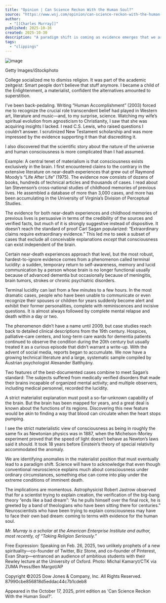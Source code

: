 ```yaml
---
title: "Opinion | Can Science Reckon With the Human Soul?"
source: "https://www.wsj.com/opinion/can-science-reckon-with-the-human-soul-76cdb7b6?gaa_at=eafs&gaa_n=AWEtsqcpG6qK7AFGwfNFzzRNggU68JwcVB8I4i_YVN5qktp2BXyoFyagrVH1JOOeyho=&gaa_ts=6901272a&gaa_sig=R4X9YlncJ5Z1WRMY5lJi22LGeyM8AYLiUZNd_XmCYtpnrIzXmaGmnxLXRKbdhjcbdI2WPXT-xO0PlTlcTbFOVA==&mod=article_inline"
author:
  - "[[Charles Murray]]"
published: 2025-10-16
created: 2025-10-30
description: "A paradigm shift is coming as evidence emerges that we are more than our brains."
tags:
  - "clippings"
---
```

![image](https://opinion-images.wsj.net/im-84591703/?size=1.5)

Getty Images/iStockphoto

College socialized me to dismiss religion. It was part of the academic zeitgeist: Smart people don’t believe that stuff anymore. I became a child of the Enlightenment, a materialist, confident the alternatives amounted to superstition.

I’ve been back-pedaling. Writing “Human Accomplishment” (2003) forced me to recognize the crucial role transcendent belief had played in Western art, literature and music—and, to my surprise, science. Watching my wife’s spiritual evolution from agnosticism to Christianity, I saw that she was acquiring insights I lacked. I read C.S. Lewis, who raised questions I couldn’t answer. I scrutinized New Testament scholarship and was more impressed by the evidence supporting it than that discrediting it.

I also discovered that the scientific story about the nature of the universe and human consciousness is more complicated than I had assumed.

Example: A central tenet of materialism is that consciousness exists exclusively in the brain. I first encountered claims to the contrary in the extensive literature on near-death experiences that grew out of Raymond Moody’s “Life After Life” (1975). The evidence now consists of dozens of books, hundreds of technical articles and thousands of cases. I read about Ian Stevenson’s cross-national studies of childhood memories of previous lives. He assembled a database of more than 3,000 cases, and more has been accumulating in the University of Virginia’s Division of Perceptual Studies.

The evidence for both near-death experiences and childhood memories of previous lives is persuasive in terms of the credibility of the sources and verified facts, but much of it is strongly suggestive instead of dispositive. It doesn’t reach the standard of proof Carl Sagan popularized: “Extraordinary claims require extraordinary evidence.” This led me to seek a subset of cases that exclude all conceivable explanations *except* that consciousness can exist independent of the brain.

Certain near-death experiences approach that level, but the most robust, hardest-to-ignore evidence comes from a phenomenon called terminal lucidity: a sudden, temporary return to self-awareness, memory and lucid communication by a person whose brain is no longer functional usually because of advanced dementia but occasionally because of meningitis, brain tumors, strokes or chronic psychiatric disorders.

Terminal lucidity can last from a few minutes to a few hours. In the most dramatic cases, people who have been unable to communicate or even recognize their spouses or children for years suddenly become alert and exhibit their former personalities, complete with reminiscences and incisive questions. It is almost always followed by complete mental relapse and death within a day or two.

The phenomenon didn’t have a name until 2009, but case studies reach back to detailed clinical descriptions from the 19th century. Hospices, palliative-care centers, and long-term care wards for dementia patients continued to observe the condition during the 20th century but usually treated it as a curious episode that didn’t warrant a write-up. With the advent of social media, reports began to accumulate. We now have a growing technical literature and a large, systematic sample compiled by Austrian psychologist Alexander Batthyány.

Two features of the best-documented cases combine to meet Sagan’s standard: The subjects suffered from medically verified disorders that made their brains incapable of organized mental activity; and multiple observers, including medical personnel, recorded the lucidity.

A strict materialist explanation must posit a so-far-unknown capability of the brain. But the brain has been mapped for years, and a great deal is known about the functions of its regions. Discovering this new feature would be akin to finding a way that blood can circulate when the heart stops pumping.

I see the strict materialistic view of consciousness as being in roughly the same fix as Newtonian physics was in 1887, when the Michelson-Morley experiment proved that the speed of light doesn’t behave as Newton’s laws said it should. It took 18 years before Einstein’s theory of special relativity accommodated the anomaly.

We are identifying anomalies in the materialist position that must eventually lead to a paradigm shift. Science will have to acknowledge that even though conventional neuroscience explains much about consciousness under ordinary circumstances, something else can come into play under the extreme conditions of imminent death.

The implications are momentous. Astrophysicist Robert Jastrow observed that for a scientist trying to explain creation, the verification of the big-bang theory “ends like a bad dream”: “As he pulls himself over the final rock, he is greeted by a band of theologians who have been sitting there for centuries.” Neuroscientists who have been trying to explain consciousness may have to face their own bad dream: coming to terms with evidence for the human soul.

*Mr. Murray is a scholar at the American Enterprise Institute and author, most recently, of “Taking Religion Seriously.”*

Free Expression: Speaking on Feb. 26, 2025, two unlikely prophets of a new spirituality—co-founder of Twitter, Biz Stone, and co-founder of Pinterest, Evan Sharp—entranced an audience of ambitious students with their Rewley lecture at the University of Oxford. Photo: Michal Kamaryt/CTK via ZUMA Press/Ben Margot/AP

Copyright ©2025 Dow Jones & Company, Inc. All Rights Reserved. 87990cbe856818d5eddac44c7b1cdeb8

Appeared in the October 17, 2025, print edition as 'Can Science Reckon With the Human Soul?'.